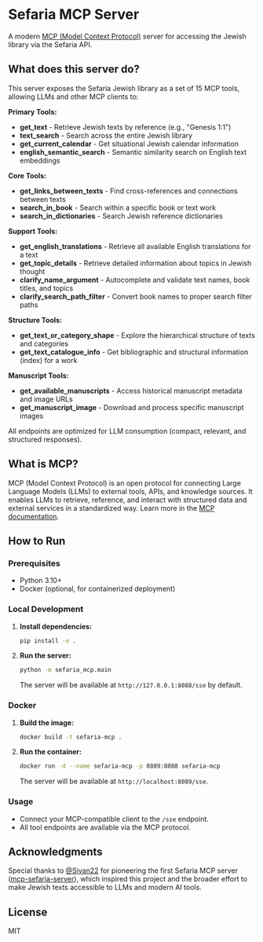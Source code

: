 # Sefaria MCP Server

A modern [MCP (Model Context Protocol)](https://github.com/ai21labs/model-context-protocol) server for accessing the Jewish library via the Sefaria API.

## What does this server do?

This server exposes the Sefaria Jewish library as a set of 15 MCP tools, allowing LLMs and other MCP clients to:

**Primary Tools:**
- **get_text** - Retrieve Jewish texts by reference (e.g., "Genesis 1:1")
- **text_search** - Search across the entire Jewish library
- **get_current_calendar** - Get situational Jewish calendar information
- **english_semantic_search** - Semantic similarity search on English text embeddings

**Core Tools:**
- **get_links_between_texts** - Find cross-references and connections between texts
- **search_in_book** - Search within a specific book or text work
- **search_in_dictionaries** - Search Jewish reference dictionaries

**Support Tools:**
- **get_english_translations** - Retrieve all available English translations for a text
- **get_topic_details** - Retrieve detailed information about topics in Jewish thought
- **clarify_name_argument** - Autocomplete and validate text names, book titles, and topics
- **clarify_search_path_filter** - Convert book names to proper search filter paths

**Structure Tools:**
- **get_text_or_category_shape** - Explore the hierarchical structure of texts and categories
- **get_text_catalogue_info** - Get bibliographic and structural information (index) for a work

**Manuscript Tools:**
- **get_available_manuscripts** - Access historical manuscript metadata and image URLs
- **get_manuscript_image** - Download and process specific manuscript images

All endpoints are optimized for LLM consumption (compact, relevant, and structured responses).

## What is MCP?

MCP (Model Context Protocol) is an open protocol for connecting Large Language Models (LLMs) to external tools, APIs, and knowledge sources. It enables LLMs to retrieve, reference, and interact with structured data and external services in a standardized way. Learn more in the [MCP documentation](https://modelcontextprotocol.io/).

## How to Run

### Prerequisites
- Python 3.10+
- Docker (optional, for containerized deployment)

### Local Development

1. **Install dependencies:**
    ```bash
    pip install -e .
    ```
2. **Run the server:**
    ```bash
    python -m sefaria_mcp.main
    ```
    The server will be available at `http://127.0.0.1:8088/sse` by default.

### Docker

1. **Build the image:**
    ```bash
    docker build -t sefaria-mcp .
    ```
2. **Run the container:**
    ```bash
    docker run -d --name sefaria-mcp -p 8089:8088 sefaria-mcp
    ```
    The server will be available at `http://localhost:8089/sse`.

### Usage
- Connect your MCP-compatible client to the `/sse` endpoint.
- All tool endpoints are available via the MCP protocol.

## Acknowledgments

Special thanks to [@Sivan22](https://github.com/Sivan22) for pioneering the first Sefaria MCP server ([mcp-sefaria-server](https://github.com/Sivan22/mcp-sefaria-server)), which inspired this project and the broader effort to make Jewish texts accessible to LLMs and modern AI tools.

## License
MIT

